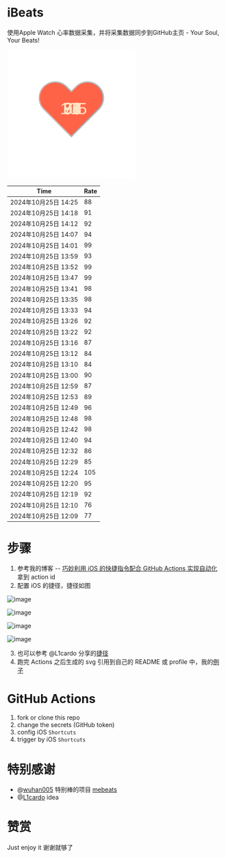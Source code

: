 # iBeats
使用Apple Watch 心率数据采集，并将采集数据同步到GitHub主页 - Your Soul, Your Beats!

![](./files/heart.svg)

<!--START_SECTION:my_heart_rate-->
| Time | Rate | 
 | ---- | ---- | 
| 2024年10月25日 14:25 | 88 |
| 2024年10月25日 14:18 | 91 |
| 2024年10月25日 14:12 | 92 |
| 2024年10月25日 14:07 | 94 |
| 2024年10月25日 14:01 | 99 |
| 2024年10月25日 13:59 | 93 |
| 2024年10月25日 13:52 | 99 |
| 2024年10月25日 13:47 | 99 |
| 2024年10月25日 13:41 | 98 |
| 2024年10月25日 13:35 | 98 |
| 2024年10月25日 13:33 | 94 |
| 2024年10月25日 13:26 | 92 |
| 2024年10月25日 13:22 | 92 |
| 2024年10月25日 13:16 | 87 |
| 2024年10月25日 13:12 | 84 |
| 2024年10月25日 13:10 | 84 |
| 2024年10月25日 13:00 | 90 |
| 2024年10月25日 12:59 | 87 |
| 2024年10月25日 12:53 | 89 |
| 2024年10月25日 12:49 | 96 |
| 2024年10月25日 12:48 | 98 |
| 2024年10月25日 12:42 | 98 |
| 2024年10月25日 12:40 | 94 |
| 2024年10月25日 12:32 | 86 |
| 2024年10月25日 12:29 | 85 |
| 2024年10月25日 12:24 | 105 |
| 2024年10月25日 12:20 | 95 |
| 2024年10月25日 12:19 | 92 |
| 2024年10月25日 12:10 | 76 |
| 2024年10月25日 12:09 | 77 |

<!--END_SECTION:my_heart_rate-->

# 步骤
1. 参考我的博客 -- [巧妙利用 iOS 的快捷指令配合 GitHub Actions 实现自动化](https://github.com/yihong0618/gitblog/issues/198) 拿到 action id
2. 配置 iOS 的捷径，捷径如图

![image](https://user-images.githubusercontent.com/15976103/122154218-0db0b480-ce97-11eb-93bb-5aec07c558dc.png)

![image](https://user-images.githubusercontent.com/15976103/122154236-186b4980-ce97-11eb-8e4b-70551a0391ae.png)

![image](https://user-images.githubusercontent.com/15976103/122154268-2d47dd00-ce97-11eb-902e-3acf292265a9.png)

![image](https://user-images.githubusercontent.com/15976103/122174055-fa144680-ceb4-11eb-9be2-3eb83cd516f7.png)

3. 也可以参考 @L1cardo 分享的[捷径](https://www.icloud.com/shortcuts/6ab6047b459c41ad822ad6b94b1c03d4)
4. 跑完 Actions 之后生成的 svg 引用到自己的 README 或 profile 中，我的[例子](https://github.com/yihong0618) 

# GitHub Actions

1. fork or clone this repo
2. change the secrets (GitHub token)
3. config iOS `Shortcuts` 
4. trigger by iOS `Shortcuts`

# 特别感谢
- @[wuhan005](https://github.com/wuhan005) 特别棒的项目 [mebeats](https://github.com/wuhan005/mebeats)
- @[L1cardo](https://github.com/L1cardo) idea

# 赞赏
Just enjoy it
谢谢就够了
